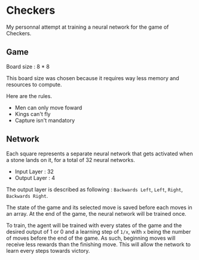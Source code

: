 # Checkers
My personnal attempt at training a neural network for the game of Checkers.

## Game
Board size : 8 * 8

This board size was chosen because it requires way less memory and resources to compute.

Here are the rules.

* Men can only move foward
* Kings can't fly
* Capture isn't mandatory

## Network
Each square represents a separate neural network that gets activated when a stone lands on it, for a total of 32 neural networks.
* Input Layer : 32
* Output Layer : 4

The output layer is described as following : `Backwards Left`, `Left`, `Right`, `Backwards Right`.

The state of the game and its selected move is saved before each moves in an array. At the end of the game, the neural network will be trained once.

To train, the agent will be trained with every states of the game and the desired output of 1 or 0 and a learning step of `1/x`, with `x` being the number of moves before the end of the game. As such, beginning moves will receive less rewards than the finishing move. This will allow the network to learn every steps towards victory.